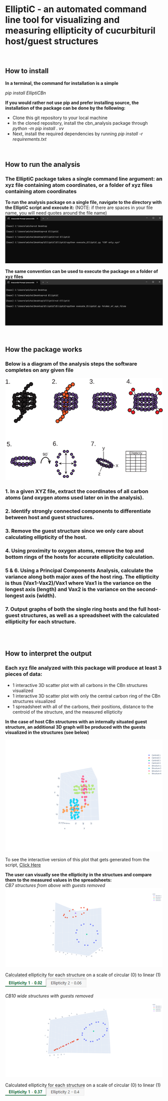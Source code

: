 # ElliptiC - an automated command line tool for visualizing and measuring ellipticity of cucurbituril host/guest structures

<br />


## How to install
**In a terminal, the command for installation is a simple**

_pip install ElliptiCBn_

**If you would rather not use pip and prefer installing source, the installation of the package can be done by the following:**
* Clone this git repository to your local machine
* In the cloned repository, install the cbn_analysis package through _python -m pip install . vv_ 
* Next, install the required dependencies by running _pip install -r requirements.txt_

<br />

## How to run the analysis
### The ElliptiC package takes a single command line argument: an xyz file containing atom coordinates, or a folder of xyz files containing atom coordinates

**To run the analysis package on a single file, navigate to the directory with the ElliptiC script and execute it:**
(NOTE: if there are spaces in your file name, you will need quotes around the file name)
![](https://github.com/harmslab/ElliptiC/raw/main/images/single_file.png)


**The same convention can be used to execute the package on a folder of xyz files**
![](https://github.com/harmslab/ElliptiC/raw/main/images/folder_test.png)
    
<br />

## How the package works
### Below is a diagram of the analysis steps the software completes on any given file
![](https://github.com/harmslab/ElliptiC/raw/main/images/pipeline_image.svg)

### 1. In a given XYZ file, extract the coordinates of all carbon atoms (and oxygen atoms used later on in the analysis).
### 2. Identify strongly connected components to differentiate between host and guest structures.
### 3. Remove the guest structure since we only care about calculating ellipticity of the host.
### 4. Using proximity to oxygen atoms, remove the top and bottom rings of the hosts for accurate ellipticity calculation.
### 5 & 6. Using a Principal Components Analysis, calculate the variance along both major axes of the host ring. The ellipticity is thus (Vax1-Vax2)/Vax1 where Vax1 is the variance on the longest axis (length) and Vax2 is the variance on the second-longest axis (width). 
### 7. Output graphs of both the single ring hosts and the full host-guest structures, as well as a spreadsheet with the calculated ellipticity for each structure.

<br />
<br />

## How to interpret the output

### Each xyz file analyzed with this package will produce at least 3 pieces of data: 
* 1 interactive 3D scatter plot with all carbons in the CBn structures visualized 
* 1 interactive 3D scatter plot with only the central carbon ring of the CBn structures visualized
* 1 spreadsheet with all of the carbons, their positions, distance to the centroid of the structure, and the measured ellipticity

**In the case of host CBn structures with an internally situated guest structure, an additional 3D graph will be produced with the guests visualized in the structures (see below)**

![](https://github.com/harmslab/ElliptiC/raw/main/images/testing_cbn_interactive.png)

To see the interactive version of this plot that gets generated from the script, [Click Here](https://plotly.com/~Mshavlik/63/)

**The user can visually see the ellipticity in the structues and compare them to the measured values in the spreadsheets:**                 
_CB7 structures from above with guests removed_
![](https://github.com/harmslab/ElliptiC/raw/main/images/CB7_circular.png)

Calculated ellipticity for each structure on a scale of circular (0) to linear (1)  
![](https://github.com/harmslab/ElliptiC/raw/main/images/circular_ellipticity.png)


_CB10 wide structures with guests removed_
![](https://github.com/harmslab/ElliptiC/raw/main/images/ellipsoid_example.png)

Calculated ellipticity for each structure on a scale of circular (0) to linear (1)  
![](https://github.com/harmslab/ElliptiC/raw/main/images/ellipse_ellipticity.png)


